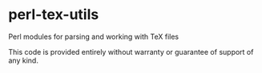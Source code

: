# perl-tex-utils
Perl modules for parsing and working with TeX files

This code is provided entirely without warranty or guarantee of
support of any kind.
